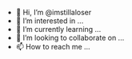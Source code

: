 - 👋 Hi, I’m @imstillaloser
- 👀 I’m interested in ...
- 🌱 I’m currently learning ...
- 💞️ I’m looking to collaborate on ...
- 📫 How to reach me ...

<!---
imstillaloser/imstillaloser is a ✨ special ✨ repository because its `README.md` (this file) appears on your GitHub profile.
You can click the Preview link to take a look at your changes.
--->

